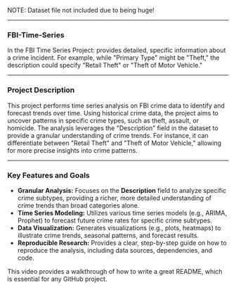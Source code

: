 NOTE: Dataset file not included due to being huge!

---

### FBI-Time-Series
In the FBI Time Series Project: provides detailed, specific information about a crime incident. For example, while "Primary Type" might be "Theft," the description could specify "Retail Theft" or "Theft of Motor Vehicle." 

---

### Project Description

This project performs time series analysis on FBI crime data to identify and forecast trends over time. Using historical crime data, the project aims to uncover patterns in specific crime types, such as theft, assault, or homicide. The analysis leverages the "Description" field in the dataset to provide a granular understanding of crime trends. For instance, it can differentiate between "Retail Theft" and "Theft of Motor Vehicle," allowing for more precise insights into crime patterns.

---

### Key Features and Goals

* **Granular Analysis:** Focuses on the **Description** field to analyze specific crime subtypes, providing a richer, more detailed understanding of crime trends than broad categories alone.
* **Time Series Modeling:** Utilizes various time series models (e.g., ARIMA, Prophet) to forecast future crime rates for specific crime subtypes.
* **Data Visualization:** Generates visualizations (e.g., plots, heatmaps) to illustrate crime trends, seasonal patterns, and forecast results.
* **Reproducible Research:** Provides a clear, step-by-step guide on how to reproduce the analysis, including data sources, dependencies, and code.

This video provides a walkthrough of how to write a great README, which is essential for any GitHub project.
